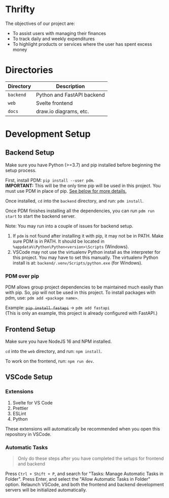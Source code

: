 # Thrifty

The objectives of our project are:

- To assist users with managing their finances
- To track daily and weekly expenditures
- To highlight products or services where the user has spent excess money

# Directories

| Directory | Description |
|---|---|
|`backend` | Python and FastAPI backend |
| `web` | Svelte frontend |
| `docs` | draw.io diagrams, etc. |

# Development Setup

## Backend Setup

Make sure you have Python (>=3.7) and pip installed before beginning the setup process.

First, install PDM: `pip install --user pdm`.\
**IMPORTANT:** This will be the only time pip will be used in this project. You must use PDM in place of pip. [See below for more details.](#pdm-over-pip)

Once installed, `cd` into the `backend` directory, and run: `pdm install`.

Once PDM finishes installing all the dependencies, you can run `pdm run start` to start the backend server.

Note: You may run into a couple of issues for backend setup.

1. If `pdm` is not found after installing it with pip, it may not be in PATH. Make sure PDM is in PATH. It should be located in `%appdata%\Python\Python<version>\Scripts` (Windows).
2. VSCode may not use the virtualenv Python install as the interpreter for this project. You may have to set this manually. The virtualenv Python install is at: `backend/.venv/Scripts/python.exe` (for Windows).

### PDM over pip

PDM allows group project dependencies to be maintained much easily than with pip. So, pip will not be used in this project. To install packages with pdm, use: `pdm add <package name>`.

Example: ~~`pip install fastapi`~~ → `pdm add fastapi`\
(This is only an example, this project is already configured with FastAPI.)

## Frontend Setup

Make sure you have NodeJS 16 and NPM installed.

`cd` into the `web` directory, and run: `npm install`.

To work on the frontend, run: `npm run dev`.

## VSCode Setup

### Extensions

1. Svelte for VS Code
2. Prettier
3. ESLint
4. Python

These extensions will automatically be recommended when you open this repository in VSCode.

### Automatic Tasks

> Only do these steps after you have completed the setups for frontend and backend

Press `Ctrl + Shift + P`, and search for "Tasks: Manage Automatic Tasks in Folder". Press Enter, and select the "Allow Automatic Tasks in Folder" option. Relaunch VSCode, and both the frontend and backend development servers will be initialized automatically.
